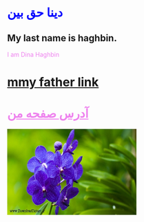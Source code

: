 <html  lang="fa">
<head>
 <meta charset="utf-8">
 <title>Page Title</title>
</head>
<body>
<h1 style="color:blue" >دینا حق بین</h1>
<h2>My last name is haghbin.</h2>
<p style="color:violet">I am Dina Haghbin</p>
<h1>
<a href="http://www.haghbinh.ir/"> mmy father link</a>
</h1>
<h1>
 <a style="color:violet" href="https://haghbinh.github.io/test1/"> آدرس صفحه من</a>
</h1>
<img src="A2.jpg" width="300" height="200" class="inline"/>
</body>
</html>
